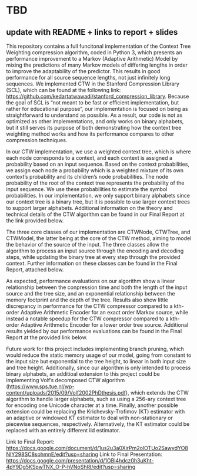 # TBD
## update with README + links to report + slides

  This repository contains a full funcitonal implementation of the Context Tree Weighting compression algorithm, coded in Python 3, which presents an performance improvement to a Markov (Adaptive Arithmetic) Model by mixing the predictions of many Markov models of differing lengths in order to improve the adaptability of the predictor. This results in good performance for all source sequence lengths, not just infinitely long sequences. We implemented CTW in the Stanford Compression Library (SCL), which can be found at the following link: https://github.com/kedartatwawadi/stanford_compression_library. Because the goal of SCL is “not meant to be fast or efficient implementation, but rather for educational purpose”, our implementation is focused on being as straightforward to understand as possible. As a result, our code is not as optimized as other implementations, and only works on binary alphabets, but it still serves its purpose of both demonstrating how the context tree weighting method works and how its performance compares to other compression techniques. 

  In our CTW implementation, we use a weighted context tree, which is where each node corresponds to a context, and each context is assigned a probability based on an input sequence. Based on the context probabilities, we assign each node a probability which is a weighted mixture of its own context’s probability and its children’s node probabilities. The node probability of the root of the context tree represents the probability of the input sequence. We use these probabilities to estimate the symbol probabilities. In our implementation, we only support binary alphabets since our context tree is a binary tree, but it is possible to use larger context trees to support larger alphabets. Additional information on the theory and technical details of the CTW algorithm can be found in our Final Report at the link provided below. 

  The three core classes of our implementation are CTWNode, CTWTree, and CTWModel, the latter being at the core of the CTW method, aiming to model the behavior of the source of the input. The three classes allow the algorithm to process an input source through the encoding and decoding steps, while updating the binary tree at every step through the provided context. Further information on these classes can be found in the Final Report, attached below. 

  As expected, performance evaluations on our algorithm show a linear relationship between the conpression time and both the length of the input source and the tree size, and an exponential relationship between the memory footprint and the depth of the tree. Results also show little discrepancy in performance for the CTW compressor compared to a kth-order Adaptive Arithmetic Encoder for an exact order Markov source, while instead a notable speedup for the CTW compressor compared to a kth-order Adaptive Arithmetic Encoder for a lower order tree source. Additional results yielded by our performance evaluations can be found in the Final Report at the provided link below.  

  Future work for this project includes implementing branch pruning, which would reduce the static memory usage of our model, going from constant to the input size but exponential to the tree height, to linear in both input size and tree height. Additionally, since our algorithm is only intended to process binary alphabets, an additioal extension to this project could be implementing Volf’s decomposed CTW algorithm (https://www.sps.tue.nl/wp-content/uploads/2015/09/Volf2002PhDthesis.pdf), which extends the CTW algorithm to handle larger alphabets, such as using a 256-ary context tree for encoding one Unicode character at a time. Finally, another possible extension could be replacing the Krichevsky-Trofimov (KT) estimator with an adaptive or windowed KT estimator to deal with non-stationary or piecewise sequences, respectively. Alternatively, the KT estimator could be replaced with an entirely different iid estimator.


Link to Final Report: https://docs.google.com/document/d/1us2u3a0XirPm2olOTUo2SawydYO8NIY298SC8sohmnE/edit?usp=sharing
Link to Final Presentation: https://docs.google.com/presentation/d/1OBl4hdcz0h3uKht-4pY9Dg5KSpwTNX_O-P-hVNoShI8/edit?usp=sharing


